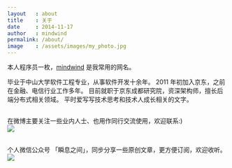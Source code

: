 ```yaml
---
layout   : about
title    : 关于
date     : 2014-11-17
author   : mindwind
permalink: /about/
image    : /assets/images/my_photo.jpg
---
```



本人程序员一枚，[mindwind](http://mindwind.me) 是我常用的网名。

毕业于中山大学软件工程专业，从事软件开发十余年。
2011 年初加入京东，之前在金融、电信行业工作多年。
目前就职于京东成都研究院，资深架构师，擅长后端分布式相关领域。
平时爱写写技术思考和技术人成长相关的文字。

## <i class="fa fa-weibo"></i>
在微博主要关注一些业内人士、也用作同行交流使用，欢迎联系:)  
<a href="http://weibo.com/u/2050652402?s=6uyXnP"><img border="0" src="http://service.t.sina.com.cn/widget/qmd/2050652402/f583b339/1.png"/></a>

## <i class="fa fa-wechat"></i>
个人微信公众号 「瞬息之间」，同步分享一些原创文章，更方便订阅，欢迎收听。
![](/assets/images/qrcode_wechat.jpg)
